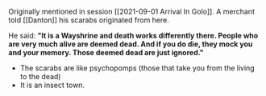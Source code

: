 Originally mentioned in session [[2021-09-01 Arrival In Golo]]. A merchant told [[Danton]] his scarabs originated from here.

He said: **"It is a Wayshrine and death works differently there. People who are very much alive are deemed dead. And if you do die, they mock you and your memory. Those deemed dead are just ignored."**

* The scarabs are like psychopomps (those that take you from the living to the dead)
* It is an insect town.